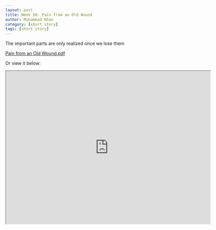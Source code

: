 ```yaml
---
layout: post
title: Week 50- Pain from an Old Wound
author: Mohammad Khan
category: [short story]
tags: [short story]
---
```

The important parts are only realized once we lose them

<p><a href="https://drive.google.com/file/d/1TWwYEFG0eVJis8tGi2HUu8L0Lu8vN20F/view?usp=sharing">
Pain from an Old Wound.pdf</a></p>


Or view it below: 
<!-- <embed src="https://drive.google.com/file/d/1mrL8nISYXGzBGAjVw-4hgwagVCEkNMaT/view?usp=sharing#toolbar=0" width="800px" height="2100px" /> -->
<iframe src="https://drive.google.com/file/d/1TWwYEFG0eVJis8tGi2HUu8L0Lu8vN20F/preview" width="640" height="480" allow="autoplay"></iframe>
